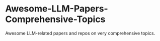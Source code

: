 # Awesome-LLM-Papers-Comprehensive-Topics
Awesome LLM-related papers and repos on very comprehensive topics.
